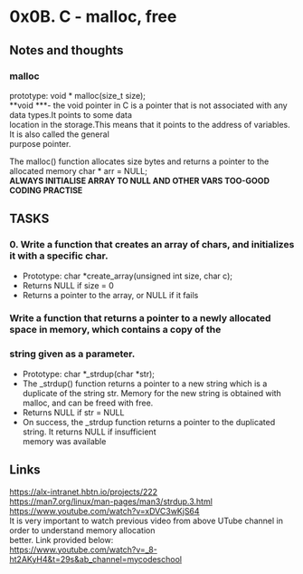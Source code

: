 # 0x0B. C - malloc, free
## Notes and thoughts
### malloc  
prototype: void * malloc(size_t size);  
**void ***- the void pointer in C is a pointer that is not associated with any data types.It points to some data  
location in the storage.This means that it points to the address of variables. It is also called the general  
purpose pointer.  

The malloc() function allocates size bytes and returns a pointer to the allocated
memory 
char * arr = NULL;  
**ALWAYS INITIALISE ARRAY TO NULL AND OTHER VARS TOO-GOOD CODING PRACTISE**
## TASKS
### 0. Write a function that creates an array of chars, and initializes it with a specific char.
+ Prototype: char *create_array(unsigned int size, char c);  
+ Returns NULL if size = 0  
+ Returns a pointer to the array, or NULL if it fails 
### Write a function that returns a pointer to a newly allocated space in memory, which contains a copy of the  
### string given as a parameter.  
+ Prototype: char *_strdup(char *str);  
+ The _strdup() function returns a pointer to a new string which is a duplicate of the string str. Memory for 
the new string is obtained with malloc, and can be freed with free.  
+ Returns NULL if str = NULL  
+ On success, the _strdup function returns a pointer to the duplicated string. It returns NULL if insufficient  
memory was available
## Links
https://alx-intranet.hbtn.io/projects/222  
https://man7.org/linux/man-pages/man3/strdup.3.html  
https://www.youtube.com/watch?v=xDVC3wKjS64  
It is very important to watch previous video from above UTube channel in order to understand memory allocation  
better. Link provided below:  
https://www.youtube.com/watch?v=_8-ht2AKyH4&t=29s&ab_channel=mycodeschool  

